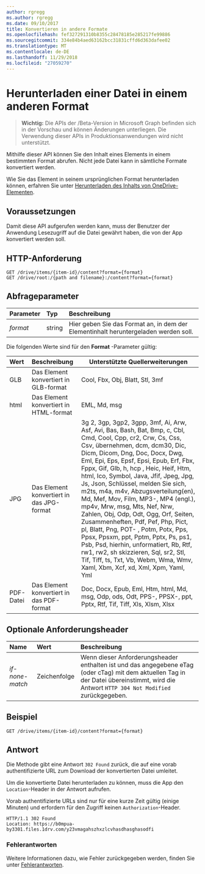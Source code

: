 ```yaml
---
author: rgregg
ms.author: rgregg
ms.date: 09/10/2017
title: Konvertieren in andere Formate
ms.openlocfilehash: fef327291310b8355c28478185e285217fe99886
ms.sourcegitcommit: 334e84b4aed63162bcc31831cffd6d363dafee02
ms.translationtype: MT
ms.contentlocale: de-DE
ms.lasthandoff: 11/29/2018
ms.locfileid: "27059270"
---
```

# <a name="download-a-file-in-another-format"></a>Herunterladen einer Datei in einem anderen Format

> **Wichtig:** Die APIs der /Beta-Version in Microsoft Graph befinden sich in der Vorschau und können Änderungen unterliegen. Die Verwendung dieser APIs in Produktionsanwendungen wird nicht unterstützt.

Mithilfe dieser API können Sie den Inhalt eines Elements in einem bestimmten Format abrufen.
Nicht jede Datei kann in sämtliche Formate konvertiert werden.

Wie Sie das Element in seinem ursprünglichen Format herunterladen können, erfahren Sie unter [Herunterladen des Inhalts von OneDrive-Elementen](driveitem-get-content.md).

## <a name="prerequisites"></a>Voraussetzungen

Damit diese API aufgerufen werden kann, muss der Benutzer der Anwendung Lesezugriff auf die Datei gewährt haben, die von der App konvertiert werden soll.

## <a name="http-request"></a>HTTP-Anforderung

<!-- { "blockType": "ignored" } -->

```http
GET /drive/items/{item-id}/content?format={format}
GET /drive/root:/{path and filename}:/content?format={format}
```

## <a name="query-parameters"></a>Abfrageparameter

| Parameter      | Typ  | Beschreibung                                                    |
|:----------|:-------|:---------------------------------------------------------------|
| _format_  | string | Hier geben Sie das Format an, in dem der Elementinhalt heruntergeladen werden soll. |


Die folgenden Werte sind für den **Format** -Parameter gültig:

| Wert | Beschreibung                        | Unterstützte Quellerweiterungen
|:------|:-----------------------------------|---------------------------------
| GLB   | Das Element konvertiert in GLB-format  | Cool, Fbx, Obj, Blatt, Stl, 3mf
| html  | Das Element konvertiert in HTML-format | EML, Md, msg
| JPG   | Das Element konvertiert in das JPG-format  | 3g 2, 3gp, 3gp2, 3gpp, 3mf, Ai, Arw, Asf, Avi, Bas, Bash, Bat, Bmp, c, Cbl, Cmd, Cool, Cpp, cr2, Crw, Cs, Css, Csv, übernehmen, dcm, dcm30, Dic, Dicm, Dicom, Dng, Doc, Docx, Dwg, Eml, Epi, Eps, Epsf, Epsi, Epub, Erf, Fbx, Fppx, Gif, Glb, h, hcp , Heic, Heif, Htm, html, Ico, Symbol, Java, Jfif, Jpeg, Jpg, Js, Json, Schlüssel, melden Sie sich, m2ts, m4a, m4v, Abzugsverteilung(en), Md, Mef, Mov, Film, MP3-, MP4 (engl.), mp4v, Mrw, msg, Mts, Nef, Nrw, Zahlen, Obj, Odp, Odt, Ogg, Orf, Seiten, Zusammenheften, Pdf, Pef, Php, Pict, pl, Blatt, Png, POT- , Potm, Potx, Pps, Ppsx, Ppsxm, ppt, Pptm, Pptx, Ps, ps1, Psb, Psd, hierhin, unformatiert, Rb, Rtf, rw1, rw2, sh skizzieren, Sql, sr2, Stl, Tif, Tiff, ts, Txt, Vb, Webm, Wma, Wmv, Xaml, Xbm, Xcf, xd, Xml, Xpm, Yaml, Yml
| PDF-Datei   | Das Element konvertiert in das PDF-format  | Doc, Docx, Epub, Eml, Htm, html, Md, msg, Odp, ods, Odt, PPS-, PPSX-, ppt, Pptx, Rtf, Tif, Tiff, Xls, Xlsm, Xlsx

## <a name="optional-request-headers"></a>Optionale Anforderungsheader

| Name            | Wert   | Beschreibung                                                                                                                                              |
|:----------------|:--------|:---------------------------------------------------------------------------------------------------------------------------------------------------------|
| _if-none-match_ | Zeichenfolge  | Wenn dieser Anforderungsheader enthalten ist und das angegebene eTag (oder cTag) mit dem aktuellen Tag in der Datei übereinstimmt, wird die Antwort `HTTP 304 Not Modified` zurückgegeben. |

## <a name="example"></a>Beispiel

<!-- { "blockType": "request", "name": "convert-item-content", "scopes": "files.read" } -->

```http
GET /drive/items/{item-id}/content?format={format}
```

## <a name="response"></a>Antwort

Die Methode gibt eine Antwort `302 Found` zurück, die auf eine vorab authentifizierte URL zum Download der konvertierten Datei umleitet.

Um die konvertierte Datei herunterladen zu können, muss die App den `Location`-Header in der Antwort aufrufen.

Vorab authentifizierte URLs sind nur für eine kurze Zeit gültig (einige Minuten) und erfordern für den Zugriff keinen `Authorization`-Header.

<!-- { "blockType": "response", "@odata.type": "stream" } -->

```http
HTTP/1.1 302 Found
Location: https://b0mpua-by3301.files.1drv.com/y23vmagahszhxzlcvhasdhasghasodfi
```

### <a name="error-responses"></a>Fehlerantworten

Weitere Informationen dazu, wie Fehler zurückgegeben werden, finden Sie unter [Fehlerantworten][error-response].

[error-response]: /graph/errors
[file-facet]: ../resources/file.md

<!-- {
  "type": "#page.annotation",
  "description": "Convert the contents of an item in OneDrive to a different format.",
  "keywords": "convert,pdf,convert to pdf",
  "section": "documentation",
  "tocPath": "Items/Download formats"
} -->
